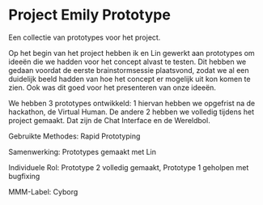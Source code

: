 # Project Emily Prototype

Een collectie van prototypes voor het project.

Op het begin van het project hebben ik en Lin gewerkt aan prototypes om ideeën die we hadden voor het concept alvast te testen. Dit hebben we gedaan voordat de eerste brainstormsessie plaatsvond, zodat we al een duidelijk beeld hadden van hoe het concept er mogelijk uit kon komen te zien. Ook was dit goed voor het presenteren van onze ideeën.

We hebben 3 prototypes ontwikkeld: 1 hiervan hebben we opgefrist na de hackathon, de Virtual Human. De andere 2 hebben we volledig tijdens het project gemaakt. Dat zijn de Chat Interface en de Wereldbol.

Gebruikte Methodes: Rapid Prototyping

Samenwerking: Prototypes gemaakt met Lin

Individuele Rol: Prototype 2 volledig gemaakt, Prototype 1 geholpen met bugfixing

MMM-Label: Cyborg